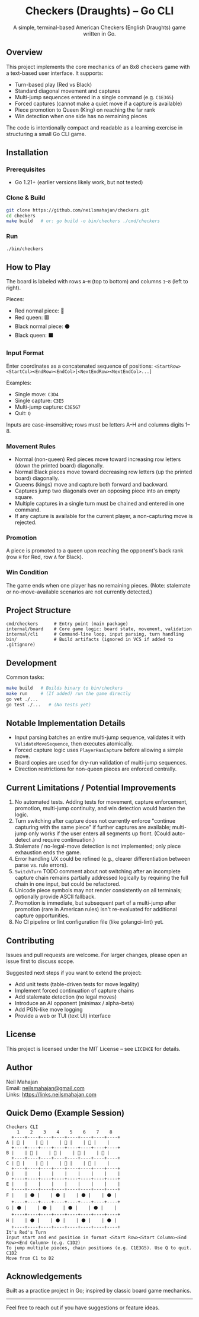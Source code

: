 <div align="center">

# Checkers (Draughts) – Go CLI

A simple, terminal-based American Checkers (English Draughts) game written in Go.

</div>

## Overview

This project implements the core mechanics of an 8x8 checkers game with a text-based user interface. It supports:

- Turn-based play (Red vs Black)
- Standard diagonal movement and captures
- Multi-jump sequences entered in a single command (e.g. `C1E3G5`)
- Forced captures (cannot make a quiet move if a capture is available)
- Piece promotion to Queen (King) on reaching the far rank
- Win detection when one side has no remaining pieces

The code is intentionally compact and readable as a learning exercise in structuring a small Go CLI game.

## Installation

### Prerequisites

- Go 1.21+ (earlier versions likely work, but not tested)

### Clone & Build

```bash
git clone https://github.com/neilsmahajan/checkers.git
cd checkers
make build   # or: go build -o bin/checkers ./cmd/checkers
```

### Run

```bash
./bin/checkers
```

## How to Play

The board is labeled with rows `A`–`H` (top to bottom) and columns `1`–`8` (left to right).

Pieces:

- Red normal piece: 🔴
- Red queen: 🟥
- Black normal piece: ⚫️
- Black queen: ⬛️

### Input Format

Enter coordinates as a concatenated sequence of positions: `<StartRow><StartCol><EndRow><EndCol>[<NextEndRow><NextEndCol>...]`

Examples:

- Single move: `C3D4`
- Single capture: `C3E5`
- Multi-jump capture: `C3E5G7`
- Quit: `Q`

Inputs are case-insensitive; rows must be letters A–H and columns digits 1–8.

### Movement Rules

- Normal (non-queen) Red pieces move toward increasing row letters (down the printed board) diagonally.
- Normal Black pieces move toward decreasing row letters (up the printed board) diagonally.
- Queens (kings) move and capture both forward and backward.
- Captures jump two diagonals over an opposing piece into an empty square.
- Multiple captures in a single turn must be chained and entered in one command.
- If any capture is available for the current player, a non-capturing move is rejected.

### Promotion

A piece is promoted to a queen upon reaching the opponent's back rank (row `H` for Red, row `A` for Black).

### Win Condition

The game ends when one player has no remaining pieces. (Note: stalemate or no-move-available scenarios are not currently detected.)

## Project Structure

```
cmd/checkers      # Entry point (main package)
internal/board    # Core game logic: board state, movement, validation
internal/cli      # Command-line loop, input parsing, turn handling
bin/              # Build artifacts (ignored in VCS if added to .gitignore)
```

## Development

Common tasks:

```bash
make build   # Builds binary to bin/checkers
make run     # (If added) run the game directly
go vet ./...
go test ./...   # (No tests yet)
```

## Notable Implementation Details

- Input parsing batches an entire multi-jump sequence, validates it with `ValidateMoveSequence`, then executes atomically.
- Forced capture logic uses `PlayerHasCapture` before allowing a simple move.
- Board copies are used for dry-run validation of multi-jump sequences.
- Direction restrictions for non-queen pieces are enforced centrally.

## Current Limitations / Potential Improvements

1. No automated tests. Adding tests for movement, capture enforcement, promotion, multi-jump continuity, and win detection would harden the logic.
2. Turn switching after capture does not currently enforce "continue capturing with the same piece" if further captures are available; multi-jump only works if the user enters all segments up front. (Could auto-detect and require continuation.)
3. Stalemate / no-legal-move detection is not implemented; only piece exhaustion ends the game.
4. Error handling UX could be refined (e.g., clearer differentiation between parse vs. rule errors).
5. `SwitchTurn` TODO comment about not switching after an incomplete capture chain remains partially addressed logically by requiring the full chain in one input, but could be refactored.
6. Unicode piece symbols may not render consistently on all terminals; optionally provide ASCII fallback.
7. Promotion is immediate, but subsequent part of a multi-jump after promotion (rare in American rules) isn't re-evaluated for additional capture opportunities.
8. No CI pipeline or lint configuration file (like golangci-lint) yet.

## Contributing

Issues and pull requests are welcome. For larger changes, please open an issue first to discuss scope.

Suggested next steps if you want to extend the project:

- Add unit tests (table-driven tests for move legality)
- Implement forced continuation of capture chains
- Add stalemate detection (no legal moves)
- Introduce an AI opponent (minimax / alpha-beta)
- Add PGN-like move logging
- Provide a web or TUI (text UI) interface

## License

This project is licensed under the MIT License – see `LICENCE` for details.

## Author

Neil Mahajan  
Email: <neilsmahajan@gmail.com>  
Links: https://links.neilsmahajan.com

## Quick Demo (Example Session)

```
Checkers CLI
    1    2    3    4    5    6    7    8
  +----+----+----+----+----+----+----+----+
A | 🔴 |    | 🔴 |    | 🔴 |    | 🔴 |    |
  +----+----+----+----+----+----+----+----+
B |    | 🔴 |    | 🔴 |    | 🔴 |    | 🔴 |
  +----+----+----+----+----+----+----+----+
C | 🔴 |    | 🔴 |    | 🔴 |    | 🔴 |    |
  +----+----+----+----+----+----+----+----+
D |    |    |    |    |    |    |    |    |
  +----+----+----+----+----+----+----+----+
E |    |    |    |    |    |    |    |    |
  +----+----+----+----+----+----+----+----+
F |    | ⚫️ |    | ⚫️ |    | ⚫️ |    | ⚫️ |
  +----+----+----+----+----+----+----+----+
G | ⚫️ |    | ⚫️ |    | ⚫️ |    | ⚫️ |    |
  +----+----+----+----+----+----+----+----+
H |    | ⚫️ |    | ⚫️ |    | ⚫️ |    | ⚫️ |
  +----+----+----+----+----+----+----+----+
It's Red's Turn
Input start and end position in format <Start Row><Start Column><End Row><End Column> (e.g. C1D2)
To jump multiple pieces, chain positions (e.g. C1E3G5). Use Q to quit.
C1D2
Move from C1 to D2
```

## Acknowledgements

Built as a practice project in Go; inspired by classic board game mechanics.

---

Feel free to reach out if you have suggestions or feature ideas.
